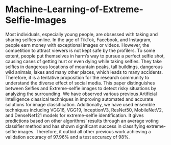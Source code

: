 # Machine-Learning-of-Extreme-Selfie-Images

Most individuals, especially young people, are obsessed
with taking and sharing selfies online. In the age of TikTok,
Facebook, and Instagram, people earn money with exceptional
images or videos. However, the competition to attract viewers
is not kept safe by the profilers. To some extent, people put
themselves in harm’s way to pursue a perfect selfie shot, causing
cases of getting hurt or even dying while taking selfies. They take
selfies in dangerous locations of mountain peaks, tall buildings,
dangerous wild animals, lakes and many other places, which
leads to many accidents. Therefore, it is a tentative proposition
for the research community to understand the diverse effect
of social media. This paper distinguishes between Selfies and
Extreme-selfie images to detect risky situations by analyzing
the surrounding. We have observed various previous Artificial
Intelligence classical techniques in improving automated and
accurate solutions for image classification. Additionally, we have
used ensemble techniques including VGG16, VGG19, InceptionV3,
ResNet50, MobileNetV2, and DenseNet121 models for
extreme-selfie identification. It gives predictions based on other
algorithms’ results through an average voting classifier method
and has shown significant success in classifying extreme-selfie
images. Therefore, it outbid all other previous work achieving a
validation accuracy of 97.96% and a test accuracy of 98%.
